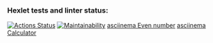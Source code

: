 ### Hexlet tests and linter status:
[![Actions Status](https://github.com/onnen-kukka/java-project-61/actions/workflows/hexlet-check.yml/badge.svg)](https://github.com/onnen-kukka/java-project-61/actions)
[![Maintainability](https://api.codeclimate.com/v1/badges/2ba4725b7210bac67b7d/maintainability)](https://codeclimate.com/github/onnen-kukka/java-project-61/maintainability)
[asciinema Even number](https://asciinema.org/connect/dd673f5a-e496-4229-b9f5-f6212ed8cacc)
[asciinema Calculator](https://asciinema.org/a/94yrQ1vqAlysV9padevwTytNJ)


